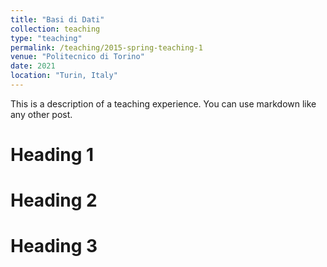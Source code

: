 ```yaml
---
title: "Basi di Dati"
collection: teaching
type: "teaching"
permalink: /teaching/2015-spring-teaching-1
venue: "Politecnico di Torino"
date: 2021
location: "Turin, Italy"
---
```


This is a description of a teaching experience. You can use markdown like any other post.

Heading 1
======

Heading 2
======

Heading 3
======
